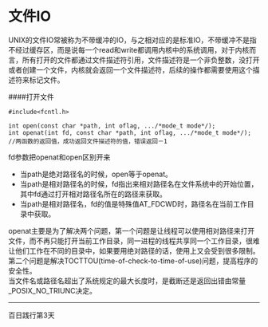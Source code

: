 # 文件IO

UNIX的文件IO常被称为不带缓冲的IO，与之相对应的是标准IO，不带缓冲不是指不经过缓存区，而是说每一个read和write都调用内核中的系统调用，对于内核而言，所有打开的文件都通过文件描述符引用，文件描述符是一个非负整数，没打开或者创建一个文件，内核就会返回一个文件描述符，后续的操作都需要使用这个描述符来标记文件。

####打开文件
```
#include<fcntl.h>

int open(const char *path, int oflag, .../*mode_t mode*/);
int openat(int fd, const char *path, int oflag, .../*mode_t mode*/);
//两函数的返回值，成功返回文件描述符的值，错误返回－1
```    
fd参数把openat和open区别开来     
- 当path是绝对路径名的时候，open等于openat。
- 当path是相对路径名的时候，fd指出来相对路径名在文件系统中的开始位置，其中fd通过打开相对路径名所在的路径来获取。
- 当path是相对路径名，fd的值是特殊值AT_FDCWD时，路径名在当前工作目录中获取。

openat主要是为了解决两个问题，第一个问题是让线程可以使用相对路径来打开文件，而不再只能打开当前工作目录，同一进程的线程共享同一个工作目录，很难让他们工作在不同的目录中，如果要用绝对路径的话，使用上又会受到很多限制。第二个问题是解决TOCTTOU(time-of-check-to-time-of-use)问题，提高程序的安全性。   
当文件名或路径名超出了系统规定的最大长度时，是截断还是返回出错由常量_POSIX_NO_TRIUNC决定。

---
百日践行第3天